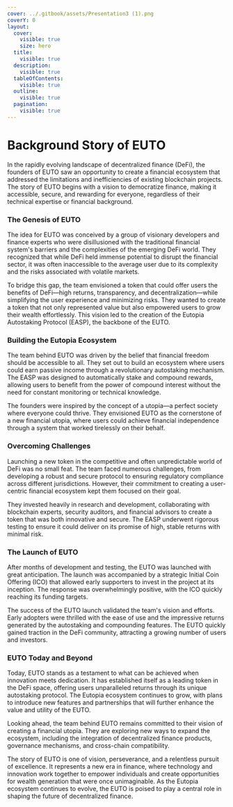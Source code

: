 ```yaml
---
cover: ../.gitbook/assets/Presentation3 (1).png
coverY: 0
layout:
  cover:
    visible: true
    size: hero
  title:
    visible: true
  description:
    visible: true
  tableOfContents:
    visible: true
  outline:
    visible: true
  pagination:
    visible: true
---
```


# Background Story of EUTO

In the rapidly evolving landscape of decentralized finance (DeFi), the founders of EUTO saw an opportunity to create a financial ecosystem that addressed the limitations and inefficiencies of existing blockchain projects. The story of EUTO begins with a vision to democratize finance, making it accessible, secure, and rewarding for everyone, regardless of their technical expertise or financial background.

### The Genesis of EUTO

The idea for EUTO was conceived by a group of visionary developers and finance experts who were disillusioned with the traditional financial system's barriers and the complexities of the emerging DeFi world. They recognized that while DeFi held immense potential to disrupt the financial sector, it was often inaccessible to the average user due to its complexity and the risks associated with volatile markets.

To bridge this gap, the team envisioned a token that could offer users the benefits of DeFi—high returns, transparency, and decentralization—while simplifying the user experience and minimizing risks. They wanted to create a token that not only represented value but also empowered users to grow their wealth effortlessly. This vision led to the creation of the Eutopia Autostaking Protocol (EASP), the backbone of the EUTO.

### Building the Eutopia Ecosystem

The team behind EUTO was driven by the belief that financial freedom should be accessible to all. They set out to build an ecosystem where users could earn passive income through a revolutionary autostaking mechanism. The EASP was designed to automatically stake and compound rewards, allowing users to benefit from the power of compound interest without the need for constant monitoring or technical knowledge.

The founders were inspired by the concept of a utopia—a perfect society where everyone could thrive. They envisioned EUTO as the cornerstone of a new financial utopia, where users could achieve financial independence through a system that worked tirelessly on their behalf.

### Overcoming Challenges

Launching a new token in the competitive and often unpredictable world of DeFi was no small feat. The team faced numerous challenges, from developing a robust and secure protocol to ensuring regulatory compliance across different jurisdictions. However, their commitment to creating a user-centric financial ecosystem kept them focused on their goal.

They invested heavily in research and development, collaborating with blockchain experts, security auditors, and financial advisors to create a token that was both innovative and secure. The EASP underwent rigorous testing to ensure it could deliver on its promise of high, stable returns with minimal risk.

### The Launch of EUTO

After months of development and testing, the EUTO was launched with great anticipation. The launch was accompanied by a strategic Initial Coin Offering (ICO) that allowed early supporters to invest in the project at its inception. The response was overwhelmingly positive, with the ICO quickly reaching its funding targets.

The success of the EUTO launch validated the team's vision and efforts. Early adopters were thrilled with the ease of use and the impressive returns generated by the autostaking and compounding features. The EUTO quickly gained traction in the DeFi community, attracting a growing number of users and investors.

### EUTO Today and Beyond

Today, EUTO stands as a testament to what can be achieved when innovation meets dedication. It has established itself as a leading token in the DeFi space, offering users unparalleled returns through its unique autostaking protocol. The Eutopia ecosystem continues to grow, with plans to introduce new features and partnerships that will further enhance the value and utility of the EUTO.

Looking ahead, the team behind EUTO remains committed to their vision of creating a financial utopia. They are exploring new ways to expand the ecosystem, including the integration of decentralized finance products, governance mechanisms, and cross-chain compatibility.

The story of EUTO is one of vision, perseverance, and a relentless pursuit of excellence. It represents a new era in finance, where technology and innovation work together to empower individuals and create opportunities for wealth generation that were once unimaginable. As the Eutopia ecosystem continues to evolve, the EUTO is poised to play a central role in shaping the future of decentralized finance.
